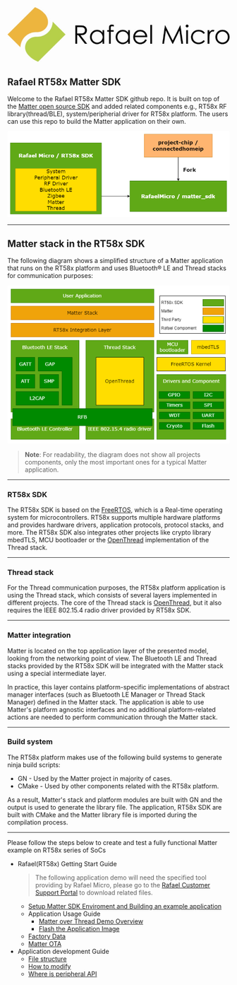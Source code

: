 [![Rafael Micro](./rafael_docs/images/rafael_logo.jpg)](https://www.rafaelmicro.com/)
## Rafael RT58x Matter SDK

Welcome to the Rafael RT58x Matter SDK github repo. It is built on top of the [Matter open source SDK](https://github.com/project-chip/connectedhomeip/) and added related components e.g., RT58x RF library(thread/BLE), system/peripherial driver for RT58x platform. The users can use this repo to build the Matter application on their own.

![The RT58x SDK repository structure](./rafael_docs/images/sdk_repo.png)

<hr>

## Matter stack in the RT58x SDK

The following diagram shows a simplified structure of a Matter application that
runs on the RT58x platform and uses Bluetooth® LE and Thread stacks for
communication purposes:

![rt58x platform overview](./rafael_docs/images/stack.png)

> **Note**: For readability, the diagram does not show all projects components,
> only the most important ones for a typical Matter application.

<hr>

### RT58x SDK

The RT58x SDK is based on the [FreeRTOS](https://www.freertos.org/index.html),
which is a Real-time operating system for microcontrollers. RT58x supports
multiple hardware platforms and provides hardware drivers, application
protocols, protocol stacks, and more. The RT58x SDK also integrates other
projects like crypto library mbedTLS, MCU bootloader or the
[OpenThread](https://openthread.io/) implementation of the Thread stack.

<hr>

### Thread stack

For the Thread communication purposes, the RT58x platform application is using
the Thread stack, which consists of several layers implemented in different
projects. The core of the Thread stack is [OpenThread](https://github.com/openthread/openthread), but it also requires the
IEEE 802.15.4 radio driver provided by RT58x SDK.

<hr>

### Matter integration

Matter is located on the top application layer of the presented model, looking
from the networking point of view. The Bluetooth LE and Thread stacks
provided by the RT58x SDK will be integrated with the Matter stack using a
special intermediate layer.

In practice, this layer contains platform-specific implementations of abstract
manager interfaces (such as Bluetooth LE Manager or Thread Stack Manager)
defined in the Matter stack. The application is able to use Matter's platform
agnostic interfaces and no additional platform-related actions are needed to
perform communication through the Matter stack.

<hr>

### Build system

The RT58x platform makes use of the following build systems to generate ninja
build scripts:

-   GN - Used by the Matter project in majority of cases.
-   CMake - Used by other components related with the RT58x platform.

As a result, Matter's stack and platform modules are built with GN and the output is used to generate the library file. The
application, RT58x SDK are built with CMake and the Matter library file is
imported during the compilation process.

<hr>

Please follow the steps below to create and test a fully functional Matter
example on RT58x series of SoCs

-   Rafael(RT58x) Getting Start Guide
    >The following application demo will need the specified tool providing by Rafael Micro, please go to the [Rafael Customer Support Portal](https://support.rafaelmicro.com:8088/) to download related files.
    -   [Setup Matter SDK Enviroment and Building an example application](./rafael_docs/matter_env_setup.md)
    -   Application Usage Guide
        -   [Matter over Thread Demo Overview](./rafael_docs/matter_over_thread_overview.md)
        -   [Flash the Application Image](./rafael_docs/flash_application.md)
    -   [Factory Data](./rafael_docs/Rafael_Factory_Data.md)
    -   [Matter OTA](./rafael_docs/Rafael_Software_Update.md)
-   Application development Guide
    -   [File structure](./rafael_docs/Rafael_App_File_Structure.md)
    -   [How to modify](./rafael_docs/Rafael_App_Development.md)
    -   [Where is peripheral API](./rafael_docs/Rafael_Peripheral_SDK.md)
